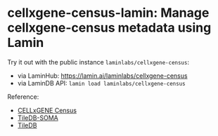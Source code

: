 # cellxgene-census-lamin: Manage cellxgene-census metadata using Lamin

Try it out with the public instance `laminlabs/cellxgene-census`:

- via LaminHub: https://lamin.ai/laminlabs/cellxgene-census
- via LaminDB API: `lamin load laminlabs/cellxgene-census`

Reference:

- [CELLxGENE Census](https://chanzuckerberg.github.io/cellxgene-census/)
- [TileDB-SOMA](https://github.com/single-cell-data/TileDB-SOMA)
- [TileDB](https://github.com/TileDB-Inc/TileDB-Py)
